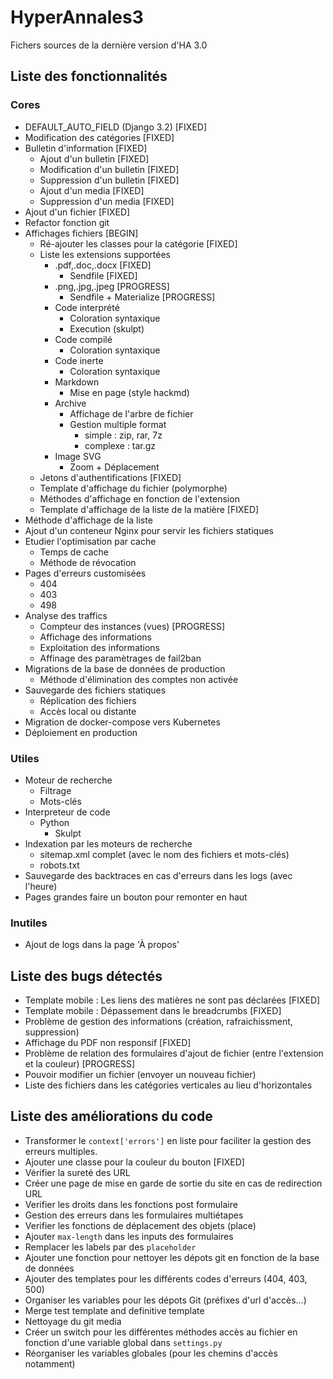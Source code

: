 # HyperAnnales3
Fichers sources de la dernière version d'HA 3.0

## Liste des fonctionnalités

### Cores
- DEFAULT_AUTO_FIELD (Django 3.2) [FIXED]
- Modification des catégories [FIXED]
- Bulletin d'information [FIXED]
  - Ajout d'un bulletin [FIXED]
  - Modification d'un bulletin [FIXED]
  - Suppression d'un bulletin [FIXED]
  - Ajout d'un media [FIXED]
  - Suppression d'un media [FIXED]
- Ajout d'un fichier [FIXED]
- Refactor fonction git
- Affichages fichiers [BEGIN]
  - Ré-ajouter les classes pour la catégorie [FIXED]
  - Liste les extensions supportées
    - .pdf,.doc,.docx [FIXED]
      - Sendfile [FIXED]
    - .png,.jpg,.jpeg [PROGRESS]
      - Sendfile + Materialize [PROGRESS]
    - Code interprété
      - Coloration syntaxique
      - Execution (skulpt)
    - Code compilé
      - Coloration syntaxique
    - Code inerte
      - Coloration syntaxique
    - Markdown
      - Mise en page (style hackmd)
    - Archive
      - Affichage de l'arbre de fichier
      - Gestion multiple format
        - simple : zip, rar, 7z
        - complexe : tar.gz
    - Image SVG
      - Zoom + Déplacement
  - Jetons d'authentifications [FIXED]
  - Template d'affichage du fichier (polymorphe)
  - Méthodes d'affichage en fonction de l'extension
  - Template d'affichage de la liste de la matière [FIXED]
- Méthode d'affichage de la liste
- Ajout d'un conteneur Nginx pour servir les fichiers statiques
- Etudier l'optimisation par cache
  - Temps de cache
  - Méthode de révocation
- Pages d'erreurs customisées
    - 404
    - 403
    - 498
- Analyse des traffics
  - Compteur des instances (vues) [PROGRESS]
  - Affichage des informations
  - Exploitation des informations
  - Affinage des paramètrages de fail2ban
- Migrations de la base de données de production
  - Méthode d'élimination des comptes non activée
- Sauvegarde des fichiers statiques
  - Réplication des fichiers
  - Accès local ou distante
- Migration de docker-compose vers Kubernetes
- Déploiement en production

### Utiles
- Moteur de recherche
  - Filtrage
  - Mots-clés
- Interpreteur de code
  - Python
    - Skulpt
- Indexation par les moteurs de recherche
  - sitemap.xml complet (avec le nom des fichiers et mots-clés)
  - robots.txt
- Sauvegarde des backtraces en cas d'erreurs dans les logs (avec l'heure)
- Pages grandes faire un bouton pour remonter en haut

### Inutiles
- Ajout de logs dans la page 'À propos'

## Liste des bugs détectés
- Template mobile : Les liens des matières ne sont pas déclarées [FIXED]
- Template mobile : Dépassement dans le breadcrumbs [FIXED]
- Problème de gestion des informations (création, rafraichissment, suppression)
- Affichage du PDF non responsif [FIXED]
- Problème de relation des formulaires d'ajout de fichier (entre l'extension et la couleur) [PROGRESS]
- Pouvoir modifier un fichier (envoyer un nouveau fichier)
- Liste des fichiers dans les catégories verticales au lieu d'horizontales

## Liste des améliorations du code

- Transformer le `context['errors']` en liste pour faciliter la gestion des erreurs multiples.
- Ajouter une classe pour la couleur du bouton [FIXED]
- Vérifier la sureté des URL
- Créer une page de mise en garde de sortie du site en cas de redirection URL
- Verifier les droits dans les fonctions post formulaire
- Gestion des erreurs dans les formulaires multiétapes
- Verifier les fonctions de déplacement des objets (place)
- Ajouter `max-length` dans les inputs des formulaires
- Remplacer les labels par des `placeholder`
- Ajouter une fonction pour nettoyer les dépots git en fonction de la base de données
- Ajouter des templates pour les différents codes d'erreurs (404, 403, 500)
- Organiser les variables pour les dépots Git (préfixes d'url d'accès...)
- Merge test template and definitive template
- Nettoyage du git media
- Créer un switch pour les différentes méthodes accès au fichier en fonction
  d'une variable global dans `settings.py`
- Réorganiser les variables globales (pour les chemins d'accès notamment)
